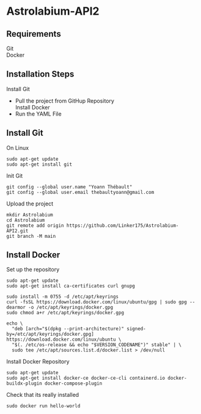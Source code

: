 # Astrolabium-API2

## Requirements
Git \
Docker

## Installation Steps
Install Git
- Pull the project from GitHup Repository \
Install Docker
- Run the YAML File

## Install Git 

On Linux
```Shell
sudo apt-get update
sudo apt-get install git
```
Init Git
```Shell
git config --global user.name "Yoann Thébault"
git config --global user.email thebaultyoann@gmail.com
```

Upload the project 
```Shell 
mkdir Astrolabium
cd Astrolabium
git remote add origin https://github.com/Linker175/Astrolabium-API2.git
git branch -M main
```

## Install Docker
Set up the repository
```Shell
sudo apt-get update
sudo apt-get install ca-certificates curl gnupg
```
```Shell
sudo install -m 0755 -d /etc/apt/keyrings
curl -fsSL https://download.docker.com/linux/ubuntu/gpg | sudo gpg --dearmor -o /etc/apt/keyrings/docker.gpg
sudo chmod a+r /etc/apt/keyrings/docker.gpg
```
```Shell
echo \
  "deb [arch="$(dpkg --print-architecture)" signed-by=/etc/apt/keyrings/docker.gpg] https://download.docker.com/linux/ubuntu \
  "$(. /etc/os-release && echo "$VERSION_CODENAME")" stable" | \
  sudo tee /etc/apt/sources.list.d/docker.list > /dev/null
```
Install Docker Repository
```Shell
sudo apt-get update
sudo apt-get install docker-ce docker-ce-cli containerd.io docker-buildx-plugin docker-compose-plugin
```
Check that its really installed 
```Shell
sudo docker run hello-world
```